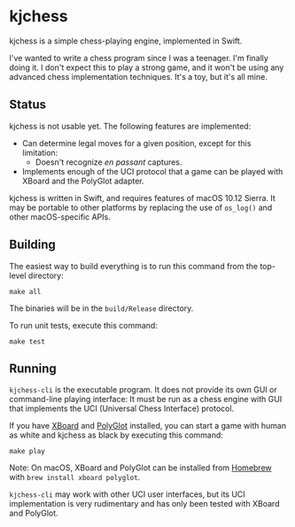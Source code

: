 kjchess
=======

kjchess is a simple chess-playing engine, implemented in Swift.

I've wanted to write a chess program since I was a teenager.  I'm finally doing it.  I don't expect this to play a strong game, and it won't be using any advanced chess implementation techniques.  It's a toy, but it's all mine.


## Status

kjchess is not usable yet.  The following features are implemented:

- Can determine legal moves for a given position, except for this limitation:
    - Doesn't recognize _en passant_ captures.
- Implements enough of the UCI protocol that a game can be played with XBoard and the PolyGlot adapter.

kjchess is written in Swift, and requires features of macOS 10.12 Sierra.  It may be portable to other platforms by replacing the use of `os_log()` and other macOS-specific APIs.


## Building

The easiest way to build everything is to run this command from the top-level directory:

    make all

The binaries will be in the `build/Release` directory.

To run unit tests, execute this command:

    make test


## Running

`kjchess-cli` is the executable program.  It does not provide its own GUI or command-line playing interface:  It must be run as a chess engine with GUI that implements the UCI (Universal Chess Interface) protocol.

If you have [XBoard](https://www.gnu.org/software/xboard/) and [PolyGlot](https://chessprogramming.wikispaces.com/PolyGlot) installed, you can start a game with human as white and kjchess as black by executing this command:

    make play

Note: On macOS, XBoard and PolyGlot can be installed from [Homebrew](https://brew.sh) with `brew install xboard polyglot`.

`kjchess-cli` may work with other UCI user interfaces, but its UCI implementation is very rudimentary and has only been tested with XBoard and PolyGlot.

